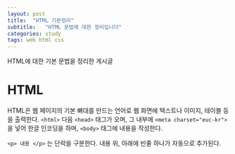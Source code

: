 ```yaml
---
layout: post
title:  "HTML 기본정리"
subtitle:   "HTML 문법에 대한 정리입니다"
categories: study
tags: web html css
---
```


HTML에 대한 기본 문법을 정리한 게시글

# HTML

HTML은 웹 페이지의 기본 뼈대를 만드는 언어로 웹 화면에 텍스트나 이미지, 테이블 등을 출력한다.
`<html>` 다음 `<head>` 태그가 오며, 그 내부에 `<meta charset="euc-kr">` 을 넣어 한글 인코딩을 하며, `<body>` 태그에 내용을 작성한다.

`<p> 내용 </p>` 는 단락을 구분한다. 내용 위, 아래에 빈줄 하나가 자동으로 추가된다.
